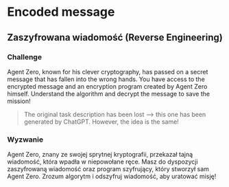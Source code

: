 # Encoded message
## Zaszyfrowana wiadomość (Reverse Engineering)

### Challenge
Agent Zero, known for his clever cryptography, has passed on a secret message that has fallen into the wrong hands.
You have access to the encrypted message and an encryption program created by Agent Zero himself.
Understand the algorithm and decrypt the message to save the mission!

> The original task description has been lost —> this one has been generated by ChatGPT. However, the idea is the same!

### Wyzwanie
Agent Zero, znany ze swojej sprytnej kryptografii, przekazał tajną wiadomość, która wpadła w niepowołane ręce.
Masz do dyspozycji zaszyfrowaną wiadomość oraz program szyfrujący, który stworzył sam Agent Zero.
Zrozum algorytm i odszyfruj wiadomość, aby uratować misję!